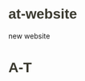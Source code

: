 # at-website
new website 
<h1> A-T  </h1>

<style>
  h1{
  color: #3b3a30;
  font-family: sans-serif;
  }
 </style>
